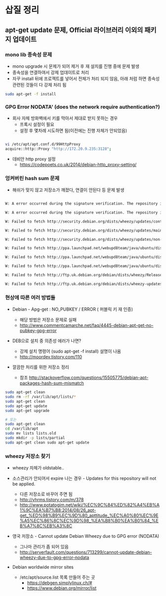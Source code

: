 # 삽질 정리

## apt-get update 문제, Official 라이브러리 이외의 패키지 업데이트

### mono lib 종속성 문제

* mono upgrade 시 문제가 되어 제거 후 재 설치를 진행 중에 문제 발생
* 종속성을 연결하여서 강제 업데이트로 처리
* 자꾸 install 뒤에 프로젝트를 넣어서 전체가 처리 되지 않음, 아래 처럼 하면 종속성 관련된 것들이 다 강제 처리 됨

```bash
sudo apt-get -f install
```

### GPG Error NODATA' (does the network require authentication?)

* 회사 자체 방화벽에서 키를 막아서 제대로 받지 못하는 경우
  * 프록시 설정이 필요
  * 설정 후 몇차례 시도하면 됨(이전에는 진행 자체가 안되었음)

```bash

vi /etc/apt/apt.conf.d/99HttpProxy
acquire::http::Proxy "http://172.20.9.235:3128";

```

* 데비안 http proxy 설정
  * <https://codepoets.co.uk/2014/debian-http_proxy-setting/>


### 엉켜버린 hash sum 문제

* 해쉬가 맞지 않고 저장소가 깨졌다, 연결이 안된다 등 문제 발생

```bash

W: A error occurred during the signature verification. The repository is not updated and the previous index files will be used. GPG error: http://ftp.uk.debian.org wheezy Release: The following signatures were invalid: NODATA 1 NODATA 2

W: A error occurred during the signature verification. The repository is not updated and the previous index files will be used. GPG error: http://ftp.uk.debian.org wheezy-updates Release: The following signatures were invalid: NODATA 1 NODATA 2

W: Failed to fetch http://security.debian.org/dists/wheezy/updates/contrib/i18n/Translation-en  Hash Sum mismatch

W: Failed to fetch http://security.debian.org/dists/wheezy/updates/main/i18n/Translation-en  Hash Sum mismatch

W: Failed to fetch http://security.debian.org/dists/wheezy/updates/non-free/i18n/Translation-en  Hash Sum mismatch

W: Failed to fetch http://ppa.launchpad.net/webupd8team/java/ubuntu/dists/trusty/main/source/Sources  Hash Sum mismatch

W: Failed to fetch http://ppa.launchpad.net/webupd8team/java/ubuntu/dists/trusty/main/binary-amd64/Packages  Hash Sum mismatch

W: Failed to fetch http://ppa.launchpad.net/webupd8team/java/ubuntu/dists/trusty/main/i18n/Translation-en  Hash Sum mismatch

W: Failed to fetch http://ftp.uk.debian.org/debian/dists/wheezy/Release

W: Failed to fetch http://ftp.uk.debian.org/debian/dists/wheezy-updates/Release
```

### 현상에 따른 여러 방법들

* Debian - Apg-get : NO_PUBKEY / ERROR ( 퍼블릭 키 재 인증)
  * 해당 방법은 저장소 문제로 실패 
  * <http://www.commentcamarche.net/faq/4445-debian-apt-get-no-pubkey-gpg-error>


* DEB으로 설치 중 의존성 에러가 나면?
  * 강제 설치 명령어 (sudo apt-get -f install) 설명이 나옴 
  * <http://moordev.tistory.com/110>

* 깔끔한 처리를 위한 저장소 정리
  * 참조 <http://stackoverflow.com/questions/15505775/debian-apt-packages-hash-sum-mismatch>
 ```bash
sudo apt-get clean
sudo rm -rf /var/lib/apt/lists/*
sudo apt-get clean
sudo apt-get update
sudo apt-get upgrade

# 또는
sudo apt-get clean
cd /var/lib/apt
sudo mv lists lists.old
sudo mkdir -p lists/partial
sudo apt-get clean sudo apt-get update
```

### wheezy 저장소 찾기

* wheezy 자체가 oldstable..
* 소스관리가 안되어서 expire 나는 경우 - Updates for this repository will not be applied.
  * 다른 저장소로 바꾸어 주면 됨
  * <http://vhrms.tistory.com/m/378>
  * <http://www.potatogim.net/wiki/%EC%9C%84%ED%82%A4%EB%A1%9C%EA%B7%B8:2014/08/26_apt-get_%ED%98%B9%EC%9D%80_apttitude_%EC%A0%80%EC%9E%A5%EC%86%8C%EC%9D%98_%EA%B8%B0%EA%B0%84_%EB%A7%8C%EB%A3%8C>

* 영국 저장소 - Cannot update Debian Wheezy due to GPG error (NODATA)
  * 그나마 관리가 좀 되어 있음
  * <http://serverfault.com/questions/713299/cannot-update-debian-wheezy-due-to-gpg-error-nodata>

* Debian worldwide mirror sites
  * /etc/apt/source.list 목록 만들어 주는 곳
    * <https://debgen.simplylinux.ch/#>
    * <https://www.debian.org/mirror/list>





